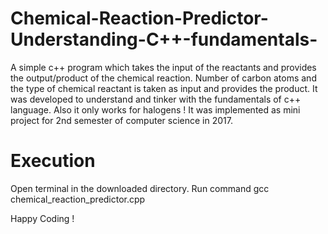 # Chemical-Reaction-Predictor-Understanding-C++-fundamentals-

A simple c++ program which takes the input of the reactants and provides the output/product of the chemical reaction.
Number of carbon atoms and the type of chemical reactant is taken as input and provides the product. 
It was developed to understand and tinker with the fundamentals of c++ language.
Also it only works for halogens !
It was implemented as mini project for 2nd semester of computer science in 2017.

# Execution
Open terminal in the downloaded directory.
Run command gcc chemical_reaction_predictor.cpp

Happy Coding !
